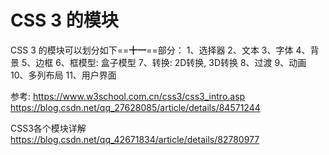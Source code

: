# CSS 3 的模块
CSS 3 的模块可以划分如下==**十一**==部分：
1、选择器
2、文本
3、字体
4、背景
5、边框
6、框模型: 盒子模型
7、转换: 2D转换, 3D转换
8、过渡
9、动画
10、多列布局
11、用户界面

参考:
https://www.w3school.com.cn/css3/css3_intro.asp
https://blog.csdn.net/qq_27628085/article/details/84571244

CSS3各个模块详解
https://blog.csdn.net/qq_42671834/article/details/82780977

